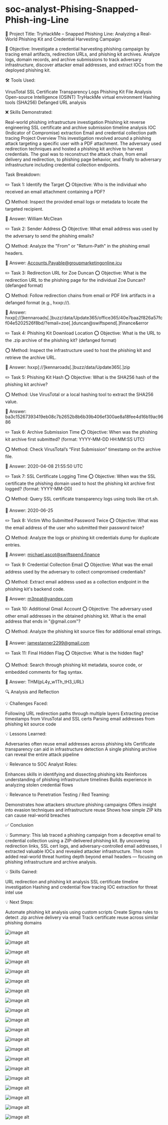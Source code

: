 # soc-analyst-Phising-Snapped-Phish-ing-Line

📝 Project Title:
TryHackMe – Snapped Phishing Line: Analyzing a Real-World Phishing Kit and Credential Harvesting Campaign

🎯 Objective:
Investigate a credential harvesting phishing campaign by tracing email artifacts, redirection URLs, and phishing kit archives. Analyze logs, domain records, and archive submissions to track adversary infrastructure, discover attacker email addresses, and extract IOCs from the deployed phishing kit.

🛠️ Tools Used:

VirusTotal
SSL Certificate Transparency Logs
Phishing Kit File Analysis
Open-source Intelligence (OSINT)
TryHackMe virtual environment
Hashing tools (SHA256)
Defanged URL analysis

❌ Skills Demonstrated:

Real-world phishing infrastructure investigation
Phishing kit reverse engineering
SSL certificate and archive submission timeline analysis
IOC (Indicator of Compromise) extraction
Email and credential collection path tracing
Project Overview
This investigation revolved around a phishing attack targeting a specific user with a PDF attachment. The adversary used redirection techniques and hosted a phishing kit archive to harvest credentials. The goal was to reconstruct the attack chain, from email delivery and redirection, to phishing page behavior, and finally to adversary infrastructure including credential collection endpoints.

Task Breakdown:

✏️ Task 1: Identify the Target
⭕️ Objective: Who is the individual who received an email attachment containing a PDF?

⭕️ Method: Inspect the provided email logs or metadata to locate the targeted recipient.

🔱 Answer: William McClean

✏️ Task 2: Sender Address
⭕️ Objective: What email address was used by the adversary to send the phishing emails?

⭕️ Method: Analyze the "From" or "Return-Path" in the phishing email headers.

🔱 Answer: Accounts.Payable@groupmarketingonline.icu

✏️ Task 3: Redirection URL for Zoe Duncan
⭕️ Objective: What is the redirection URL to the phishing page for the individual Zoe Duncan? (defanged format)

⭕️ Method: Follow redirection chains from email or PDF link artifacts in a defanged format (e.g., hxxp://).

🔱 Answer: hxxp[://]kennaroads[.]buzz/data/Update365/office365/40e7baa2f826a57fcf04e5202526f8bd/?email=zoe[.]duncan@swiftspend[.]finance&error

✏️ Task 4: Phishing Kit Download Location
⭕️ Objective: What is the URL to the .zip archive of the phishing kit? (defanged format)

⭕️ Method: Inspect the infrastructure used to host the phishing kit and retrieve the archive URL.

🔱 Answer: hxxp[://]kennaroads[.]buzz/data/Update365[.]zip

✏️ Task 5: Phishing Kit Hash
⭕️ Objective: What is the SHA256 hash of the phishing kit archive?

⭕️ Method: Use VirusTotal or a local hashing tool to extract the SHA256 value.

🔱 Answer: ba3c15267393419eb08c7b2652b8b6b39b406ef300ae8a18fee4d16b19ac9686

✏️ Task 6: Archive Submission Time
⭕️ Objective: When was the phishing kit archive first submitted? (format: YYYY-MM-DD HH:MM:SS UTC)

⭕️ Method: Check VirusTotal’s “First Submission” timestamp on the archive file.

🔱 Answer: 2020-04-08 21:55:50 UTC

✏️ Task 7: SSL Certificate Logging Time
⭕️ Objective: When was the SSL certificate the phishing domain used to host the phishing kit archive first logged? (format: YYYY-MM-DD)

⭕️ Method: Query SSL certificate transparency logs using tools like crt.sh.

🔱 Answer: 2020-06-25

✏️ Task 8: Victim Who Submitted Password Twice
⭕️ Objective: What was the email address of the user who submitted their password twice?

⭕️ Method: Analyze the logs or phishing kit credentials dump for duplicate entries.

🔱 Answer: michael.ascot@swiftspend.finance

✏️ Task 9: Credential Collection Email
⭕️ Objective: What was the email address used by the adversary to collect compromised credentials?

⭕️ Method: Extract email address used as a collection endpoint in the phishing kit's backend code.

🔱 Answer: m3npat@yandex.com

✏️ Task 10: Additional Gmail Account
⭕️ Objective: The adversary used other email addresses in the obtained phishing kit. What is the email address that ends in "@gmail.com"?

⭕️ Method: Analyze the phishing kit source files for additional email strings.

🔱 Answer: jamestanner2299@gmail.com

✏️ Task 11: Final Hidden Flag
⭕️ Objective: What is the hidden flag?

⭕️ Method: Search through phishing kit metadata, source code, or embedded comments for flag syntax.

🔱 Answer: THM{pL4y_w1Th_tH3_URL}

🔍 Analysis and Reflection

💡 Challenges Faced:

Following URL redirection paths through multiple layers
Extracting precise timestamps from VirusTotal and SSL certs
Parsing email addresses from phishing kit source code

💡 Lessons Learned:

Adversaries often reuse email addresses across phishing kits
Certificate transparency can aid in infrastructure detection
A single phishing archive can reveal the entire attack pipeline

💡 Relevance to SOC Analyst Roles:

Enhances skills in identifying and dissecting phishing kits
Reinforces understanding of phishing infrastructure timelines
Builds experience in analyzing stolen credential flows

💡 Relevance to Penetration Testing / Red Teaming:

Demonstrates how attackers structure phishing campaigns
Offers insight into evasion techniques and infrastructure reuse
Shows how simple ZIP kits can cause real-world breaches

✅ Conclusion

💡 Summary: This lab traced a phishing campaign from a deceptive email to credential collection using a ZIP-delivered phishing kit. By uncovering redirection links, SSL cert logs, and adversary-controlled email addresses, I extracted valuable IOCs and revealed attacker infrastructure. This room added real-world threat hunting depth beyond email headers — focusing on phishing infrastructure and archive analysis.

💡 Skills Gained:

URL redirection and phishing kit analysis
SSL certificate timeline investigation
Hashing and credential flow tracing
IOC extraction for threat intel use

💡 Next Steps:

Automate phishing kit analysis using custom scripts
Create Sigma rules to detect .zip archive delivery via email
Track certificate reuse across similar phishing domains

![image alt](https://github.com/andre5Jr/soc-analyst-Phising-Snapped-Phish-ing-Line/blob/d5921d5f6da4d4a61f44989040586aad3a15bd27/1-1.png)  

![image alt](https://github.com/andre5Jr/soc-analyst-Phising-Snapped-Phish-ing-Line/blob/d5921d5f6da4d4a61f44989040586aad3a15bd27/1-2.png)   

![image alt](https://github.com/andre5Jr/soc-analyst-Phising-Snapped-Phish-ing-Line/blob/d5921d5f6da4d4a61f44989040586aad3a15bd27/2-1.png)   

![image alt](https://github.com/andre5Jr/soc-analyst-Phising-Snapped-Phish-ing-Line/blob/d5921d5f6da4d4a61f44989040586aad3a15bd27/3-1.png)   

![image alt](https://github.com/andre5Jr/soc-analyst-Phising-Snapped-Phish-ing-Line/blob/d5921d5f6da4d4a61f44989040586aad3a15bd27/3-2.png)   

![image alt](https://github.com/andre5Jr/soc-analyst-Phising-Snapped-Phish-ing-Line/blob/d5921d5f6da4d4a61f44989040586aad3a15bd27/3-3.png)  

![image alt](https://github.com/andre5Jr/soc-analyst-Phising-Snapped-Phish-ing-Line/blob/d5921d5f6da4d4a61f44989040586aad3a15bd27/3-4.png)   

![image alt](https://github.com/andre5Jr/soc-analyst-Phising-Snapped-Phish-ing-Line/blob/d5921d5f6da4d4a61f44989040586aad3a15bd27/4-1.png)   

![image alt](https://github.com/andre5Jr/soc-analyst-Phising-Snapped-Phish-ing-Line/blob/d5921d5f6da4d4a61f44989040586aad3a15bd27/5-1.png)   

![image alt](https://github.com/andre5Jr/soc-analyst-Phising-Snapped-Phish-ing-Line/blob/d5921d5f6da4d4a61f44989040586aad3a15bd27/5-2.png)   

![image alt](https://github.com/andre5Jr/soc-analyst-Phising-Snapped-Phish-ing-Line/blob/d5921d5f6da4d4a61f44989040586aad3a15bd27/6-1.png)  

![image alt](https://github.com/andre5Jr/soc-analyst-Phising-Snapped-Phish-ing-Line/blob/d5921d5f6da4d4a61f44989040586aad3a15bd27/8-1.png)   

![image alt](https://github.com/andre5Jr/soc-analyst-Phising-Snapped-Phish-ing-Line/blob/d5921d5f6da4d4a61f44989040586aad3a15bd27/8-2.png)   

![image alt](https://github.com/andre5Jr/soc-analyst-Phising-Snapped-Phish-ing-Line/blob/d5921d5f6da4d4a61f44989040586aad3a15bd27/8-3.png)   

![image alt](https://github.com/andre5Jr/soc-analyst-Phising-Snapped-Phish-ing-Line/blob/d5921d5f6da4d4a61f44989040586aad3a15bd27/9-1.png)   

![image alt](https://github.com/andre5Jr/soc-analyst-Phising-Snapped-Phish-ing-Line/blob/d5921d5f6da4d4a61f44989040586aad3a15bd27/10-1.png)  

![image alt](https://github.com/andre5Jr/soc-analyst-Phising-Snapped-Phish-ing-Line/blob/d5921d5f6da4d4a61f44989040586aad3a15bd27/11-1.png)   

![image alt](https://github.com/andre5Jr/soc-analyst-Phising-Snapped-Phish-ing-Line/blob/d5921d5f6da4d4a61f44989040586aad3a15bd27/11-2.png)   

![image alt](https://github.com/andre5Jr/soc-analyst-Phising-Snapped-Phish-ing-Line/blob/d5921d5f6da4d4a61f44989040586aad3a15bd27/11-3.png)   

![image alt](https://github.com/andre5Jr/soc-analyst-Phising-Snapped-Phish-ing-Line/blob/d5921d5f6da4d4a61f44989040586aad3a15bd27/11-4.png) 

